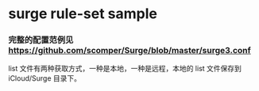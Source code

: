 # surge rule-set sample
### 完整的配置范例见 https://github.com/scomper/Surge/blob/master/surge3.conf
list 文件有两种获取方式，一种是本地，一种是远程，本地的 list 文件保存到 iCloud/Surge 目录下。
